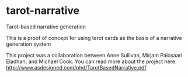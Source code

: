 # tarot-narrative
Tarot-based narrative generation

This is a proof of concept for using tarot cards as the basis of a narrative generation system

This project was a collaboration between Anne Sullivan, Mirjam Palosaari Eladhari, and Michael Cook.
You can read more about the project here: http://www.asdesigned.com/phd/TarotBasedNarrative.pdf
